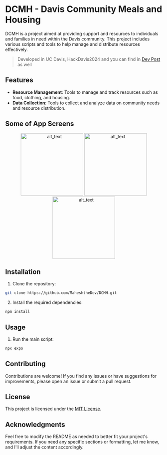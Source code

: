 # DCMH - Davis Community Meals and Housing

DCMH is a project aimed at providing support and resources to individuals and families in need within the Davis community. This project includes various scripts and tools to help manage and distribute resources effectively.

> Developed in UC Davis, HackDavis2024 and you can find in [Dev Post](https://devpost.com/software/davis-community-housing-meals-and-housing) as well

## Features

- **Resource Management**: Tools to manage and track resources such as food, clothing, and housing.
- **Data Collection**: Tools to collect and analyze data on community needs and resource distribution.

## Some of App Screens

<p align="center">
    <img src="https://github.com/MaheshtheDev/DCMH/assets/38828053/aaca1cfb-428a-471d-a3d4-f86a47ab072f" alt="alt_text" width="200" />
    <img src="https://github.com/MaheshtheDev/DCMH/assets/38828053/4e471340-20e6-407d-aaef-9f6d48501bdf" alt="alt_text" width="200" />
    <img src="https://github.com/MaheshtheDev/DCMH/assets/38828053/c5329183-6a79-4294-a6e3-1bfc4333455d" alt="alt_text" width="200" />
</p>

## Installation

1. Clone the repository:

```bash
git clone https://github.com/MaheshtheDev/DCMH.git
```

2. Install the required dependencies:

```bash
npm install
```

## Usage

1. Run the main script:

```bash
npx expo
```


## Contributing

Contributions are welcome! If you find any issues or have suggestions for improvements, please open an issue or submit a pull request.

## License

This project is licensed under the [MIT License](LICENSE).

## Acknowledgments

Feel free to modify the README as needed to better fit your project's requirements. If you need any specific sections or formatting, let me know, and I'll adjust the content accordingly.
